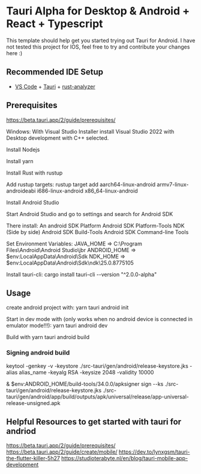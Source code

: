 # Tauri Alpha for Desktop & Android + React + Typescript

This template should help get you started trying out Tauri for Android. I have not tested this project for IOS, feel free to try and contribute your changes here :)

## Recommended IDE Setup

- [VS Code](https://code.visualstudio.com/) + [Tauri](https://marketplace.visualstudio.com/items?itemName=tauri-apps.tauri-vscode) + [rust-analyzer](https://marketplace.visualstudio.com/items?itemName=rust-lang.rust-analyzer)

## Prerequisites

https://beta.tauri.app/2/guide/prerequisites/

Windows:
With Visual Studio Installer install Visual Studio 2022 with Desktop development with C++ selected.

Install Nodejs

Install yarn

Install Rust with rustup

Add rustup targets:
rustup target add aarch64-linux-android armv7-linux-androideabi i686-linux-android x86_64-linux-android

Install Android Studio

Start Android Studio and go to settings and search for Android SDK

There install:
An android SDK Platform
Android SDK Platform-Tools
NDK (Side by side)
Android SDK Build-Tools
Android SDK Command-line Tools

Set Environment Variables:
JAVA_HOME => C:\Program Files\Android\Android Studio\jbr
ANDROID_HOME => $env:LocalAppData\Android\Sdk
NDK_HOME => $env:LocalAppData\Android\Sdk\ndk\25.0.8775105

Install tauri-cli:
cargo install tauri-cli --version "^2.0.0-alpha"

## Usage
create android project with:
yarn tauri android init

Start in dev mode with (only works when no android device is connected in emulator mode!!!):
yarn tauri android dev

Build with
yarn tauri android build

### Signing android build

keytool -genkey -v -keystore ./src-tauri/gen/android/release-keystore.jks -alias alias_name -keyalg RSA -keysize 2048 -validity 10000

& $env:ANDROID_HOME/build-tools/34.0.0/apksigner sign --ks ./src-tauri/gen/android/release-keystore.jks ./src-tauri/gen/android/app/build/outputs/apk/universal/release/app-universal-release-unsigned.apk

## Helpful Resources to get started with tauri for andriod

https://beta.tauri.app/2/guide/prerequisites/
https://beta.tauri.app/2/guide/create/mobile/
https://dev.to/lynxgsm/tauri-the-flutter-killer-5h27
https://studioterabyte.nl/en/blog/tauri-mobile-app-development

